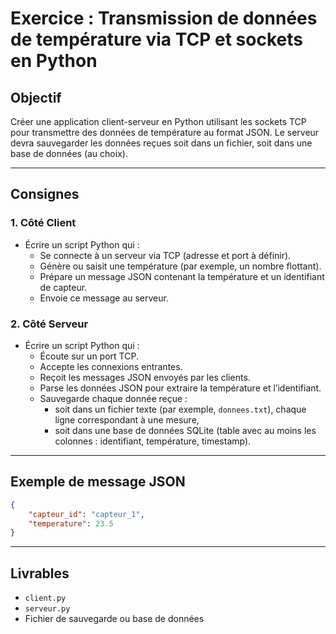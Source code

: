 # Exercice : Transmission de données de température via TCP et sockets en Python

## Objectif

Créer une application client-serveur en Python utilisant les sockets TCP pour transmettre des données de température au format JSON. Le serveur devra sauvegarder les données reçues soit dans un fichier, soit dans une base de données (au choix).

---

## Consignes

### 1. Côté Client

- Écrire un script Python qui :
    - Se connecte à un serveur via TCP (adresse et port à définir).
    - Génère ou saisit une température (par exemple, un nombre flottant).
    - Prépare un message JSON contenant la température et un identifiant de capteur.
    - Envoie ce message au serveur.

### 2. Côté Serveur

- Écrire un script Python qui :
    - Écoute sur un port TCP.
    - Accepte les connexions entrantes.
    - Reçoit les messages JSON envoyés par les clients.
    - Parse les données JSON pour extraire la température et l’identifiant.
    - Sauvegarde chaque donnée reçue :
        - soit dans un fichier texte (par exemple, `donnees.txt`), chaque ligne correspondant à une mesure,
        - soit dans une base de données SQLite (table avec au moins les colonnes : identifiant, température, timestamp).

---



## Exemple de message JSON

```json
{
    "capteur_id": "capteur_1",
    "temperature": 23.5
}
```

---

## Livrables

- `client.py`
- `serveur.py`
- Fichier de sauvegarde ou base de données
